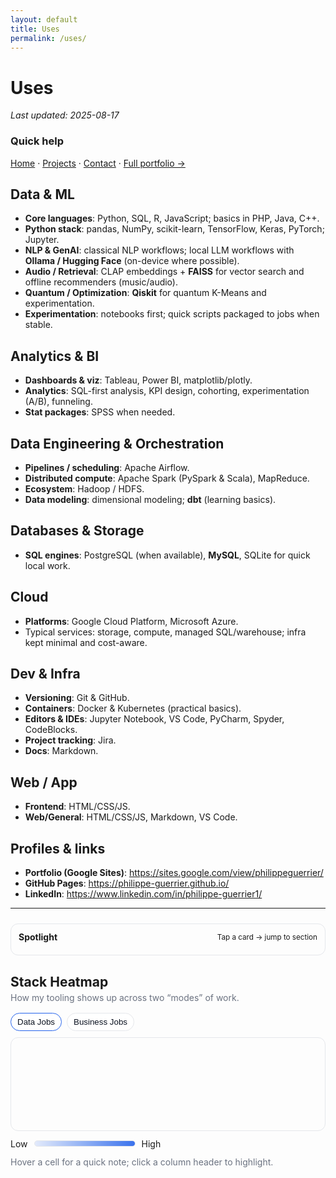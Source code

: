 ```yaml
---
layout: default
title: Uses
permalink: /uses/
---
```


# Uses
_Last updated: 2025-08-17_

### Quick help
[Home](/) · [Projects](/projects/) · [Contact](/contact/) · [Full portfolio →](https://sites.google.com/view/philippeguerrier/home)


## Data & ML
- **Core languages**: Python, SQL, R, JavaScript; basics in PHP, Java, C++.
- **Python stack**: pandas, NumPy, scikit-learn, TensorFlow, Keras, PyTorch; Jupyter.
- **NLP & GenAI**: classical NLP workflows; local LLM workflows with **Ollama / Hugging Face** (on-device where possible).
- **Audio / Retrieval**: CLAP embeddings + **FAISS** for vector search and offline recommenders (music/audio).
- **Quantum / Optimization**: **Qiskit** for quantum K-Means and experimentation.
- **Experimentation**: notebooks first; quick scripts packaged to jobs when stable.

## Analytics & BI
- **Dashboards & viz**: Tableau, Power BI, matplotlib/plotly.
- **Analytics**: SQL-first analysis, KPI design, cohorting, experimentation (A/B), funneling.
- **Stat packages**: SPSS when needed.

## Data Engineering & Orchestration
- **Pipelines / scheduling**: Apache Airflow.
- **Distributed compute**: Apache Spark (PySpark & Scala), MapReduce.
- **Ecosystem**: Hadoop / HDFS.
- **Data modeling**: dimensional modeling; **dbt** (learning basics).

## Databases & Storage
- **SQL engines**: PostgreSQL (when available), **MySQL**, SQLite for quick local work.

## Cloud
- **Platforms**: Google Cloud Platform, Microsoft Azure.
- Typical services: storage, compute, managed SQL/warehouse; infra kept minimal and cost-aware.

## Dev & Infra
- **Versioning**: Git & GitHub.
- **Containers**: Docker & Kubernetes (practical basics).
- **Editors & IDEs**: Jupyter Notebook, VS Code, PyCharm, Spyder, CodeBlocks.
- **Project tracking**: Jira.
- **Docs**: Markdown.

## Web / App
- **Frontend**: HTML/CSS/JS.
- **Web/General**: HTML/CSS/JS, Markdown, VS Code.

## Profiles & links
- **Portfolio (Google Sites)**: https://sites.google.com/view/philippeguerrier/
- **GitHub Pages**: https://philippe-guerrier.github.io/
- **LinkedIn**: https://www.linkedin.com/in/philippe-guerrier1/

---

<!-- ===== Spotlight 2.0 (Focus Meter + Quick Jump) ===== -->
<section class="spotlight2">
  <div class="sp-head">
    <strong>Spotlight</strong>
    <small>Tap a card → jump to section</small>
  </div>
  <div class="sp-row" id="spRow"></div>
</section>

<style>
/* ---------- Spotlight 2.0 ---------- */
.spotlight2{margin:24px 0 12px; padding:12px; border:1px solid var(--bd,#e5e7eb); border-radius:12px}
html[data-theme="dark"] .spotlight2{border-color:#1f2937}
.sp-head{display:flex;justify-content:space-between;align-items:center;margin-bottom:8px}
.sp-row{display:grid;grid-template-columns:repeat(auto-fit,minmax(180px,1fr));gap:10px}
.sp-card{border:1px solid var(--bd,#e5e7eb);border-radius:12px;padding:10px;cursor:pointer;text-decoration:none;color:inherit;background:var(--bg,#fff);transition:transform .12s ease,border-color .12s ease}
.sp-card:hover{transform:translateY(-1px);border-color:var(--ac,#2563eb)}
.sp-top{display:flex;align-items:center;gap:8px;margin-bottom:6px}
.sp-meter{flex:1;height:6px;border-radius:999px;background:linear-gradient(90deg,#e5e7eb, #cbd5e1)}
html[data-theme="dark"] .sp-card{background:#0f172a;border-color:#1f2937}
html[data-theme="dark"] .sp-meter{background:linear-gradient(90deg,#1f2937,#374151)}
.sp-meter > i{display:block;height:6px;border-radius:999px;background:var(--ac,#2563eb);width:40%}
html[data-theme="dark"] .sp-meter > i{background:#60a5fa}
.sp-links{display:flex;flex-wrap:wrap;gap:6px;margin-top:6px}
.sp-links .chip{font-size:.85rem;border:1px solid var(--bd,#e5e7eb);padding:3px 8px;border-radius:999px;opacity:.9}
</style>

<script>
/* ---------- Spotlight data (edit scores 1–5 and link chips) ---------- */
const SPOTLIGHT = [
  { id:'data--ml',       title:'Data & ML',                  score:5, links:['Python','pandas','scikit-learn','TensorFlow','PyTorch','FAISS','CLAP'] },
  { id:'analytics--bi',  title:'Analytics & BI',             score:4, links:['SQL','Tableau','Power BI','A/B','Cohorts'] },
  { id:'data-eng--orch', title:'Data Eng & Orchestration',   score:4, links:['Airflow','Spark','Hadoop','dbt (basic)'] },
  { id:'db--storage',    title:'Databases & Storage',        score:3, links:['PostgreSQL','MySQL','SQLite'] },
  { id:'cloud',          title:'Cloud',                      score:3, links:['GCP','Azure'] },
  { id:'dev--infra',     title:'Dev & Infra',                score:3, links:['Git','Docker','Kubernetes (basics)'] },
  { id:'web--app',       title:'Web / App',                  score:3, links:['HTML','CSS','JS'] },
  { id:'projects',       title:'Representative projects',    score:4, links:['PulseFlow AI','Scrape-LLM','Sentiment Dashboard'] },
];

(function spotlight(){
  const row = document.getElementById('spRow');
  if(!row) return;
  SPOTLIGHT.forEach(s=>{
    const a = document.createElement('a');
    a.className='sp-card';
    a.href = '#'+s.id; // jump to your existing sections if their ids match
    a.innerHTML = `
      <div class="sp-top"><span>${s.title}</span></div>
      <div class="sp-meter"><i style="width:${(s.score/5)*100}%"></i></div>
      <div class="sp-links">${(s.links||[]).map(t=>`<span class="chip">${t}</span>`).join('')}</div>`;
    row.appendChild(a);
  });
})();
</script>
<!-- ===== /Spotlight 2.0 ===== -->

<!-- ===== Stack Heatmap (taller header so labels have room) ===== -->
<section class="hm">
  <h2>Stack Heatmap</h2>
  <p>How my tooling shows up across two “modes” of work.</p>

  <div class="hm-tabs">
    <button data-mode="data" class="on" id="hmTabData">Data Jobs</button>
    <button data-mode="biz" id="hmTabBiz">Business Jobs</button>
  </div>

  <div class="hm-grid" id="hmGrid" aria-live="polite">
    <div class="row head" id="hmHead"></div>
    <div class="rows" id="hmBody"></div>
  </div>

  <div class="hm-legend">
    <span>Low</span><span class="bar"><i></i></span><span>High</span>
  </div>
  <p class="hm-tip">Hover a cell for a quick note; click a column header to highlight.</p>
</section>

<style>
/* ---- theme / layout vars ---- */
.hm{
  --cell:38px;              /* cell size */
  --gap:8px;                /* grid gap */
  --ycol:280px;             /* left text column width */
  --headH:120px;            /* header row HEIGHT (increase if you want more space) */
  --bd:#e5e7eb; --tx:#0b1220; --muted:#6b7280; --accent:#2563eb;
}
html[data-theme="dark"] .hm{ --bd:#1f2937; --tx:#e8eef7; --muted:#9aa4b5; --accent:#60a5fa; }

.hm h2{ margin-bottom:.25rem }
.hm p{ margin:.25rem 0 1rem; color:var(--muted) }

.hm-tabs{ display:flex; gap:8px; margin-bottom:10px }
.hm-tabs button{
  padding:6px 10px; border:1px solid var(--bd); border-radius:999px;
  background:#fff; cursor:pointer; color:var(--tx)
}
html[data-theme="dark"] .hm-tabs button{ background:#0f172a }
.hm-tabs .on{ border-color:var(--accent) }

/* ---- grid ---- */
.hm-grid{
  overflow:auto;
  border:1px solid var(--bd);
  border-radius:12px;
  padding:16px 12px 12px;     /* a bit more top padding */
  background:transparent;
}
.hm-grid .row{
  display:grid;
  gap:var(--gap);
  grid-template-columns: var(--ycol) repeat(var(--cols), var(--cell));
  align-items:center;
}

/* header row is taller so vertical labels fit comfortably */
.hm-grid .row.head{
  min-height:var(--headH);
  align-items:flex-end;       /* anchor labels toward the cells */
}

.hm-grid .cell{
  width:var(--cell); height:var(--cell);
  border-radius:10px;
  display:flex; align-items:center; justify-content:center;
  border:1px solid var(--bd); background:transparent; color:var(--tx);
  user-select:none;
}
.hm-grid .y{
  width:auto; justify-content:flex-start; padding:0 6px;
  border:none; background:transparent; font-weight:600;
}

/* vertical column headers — slightly smaller & centered */
.hm-grid .x{
  writing-mode:vertical-rl;
  transform:rotate(180deg);   /* keep upright */
  display:flex; align-items:center; justify-content:center;
  height:100%;
  font-size:.80rem;
  letter-spacing:.15px;
  padding:0;
  border:none; background:transparent;
}

/* column highlight */
.hm-grid[data-focus] .rows .cell[data-col],
.hm-grid[data-focus] .head .cell[data-col]{ opacity:.35 }
.hm-grid[data-focus] .rows .cell[data-col="F"],
.hm-grid[data-focus] .head .cell[data-col="F"]{ opacity:1 }

/* legend */
.hm-legend{ display:flex; align-items:center; gap:10px; margin:.75rem 0 }
.hm-legend .bar{ width:160px; height:8px; border-radius:999px; background:linear-gradient(90deg, rgba(37,99,235,.12), rgba(37,99,235,.9)); border:1px solid var(--bd) }
.hm-legend .bar i{ display:block; height:100%; border-radius:inherit }

@media (max-width: 800px){
  .hm{ --cell:34px; --ycol:230px; --headH:100px; }
}
</style>

<script>
(function(){
  const grid  = document.getElementById('hmGrid');
  const head  = document.getElementById('hmHead');
  const body  = document.getElementById('hmBody');
  const tabData = document.getElementById('hmTabData');
  const tabBiz  = document.getElementById('hmTabBiz');

  const HM_TOOLS = [
    { full:'Python' }, { full:'SQL' }, { full:'Airflow' }, { full:'Spark' },
    { full:'ML (TF/PT)' }, { full:'FAISS' }, { full:'Tableau/BI' }, { full:'dbt' },
    { full:'Qiskit' }, { full:'Ollama' }, { full:'Business Acumen' }, { full:'Storytelling' }
  ];

  const ROWS = [
    'KPI / metrics',
    'Funnel / Cohorts',
    'Forecast / Planning',
    'Growth Experiments',
    'Decks / Narratives',
    'Ops Intelligence',
  ];

  const MAT_DATA = [
    [4,5,3,2,4,3,1,1,0,2,3,3],
    [4,5,2,2,4,3,2,1,0,2,3,3],
    [3,4,2,2,4,2,2,1,0,1,2,2],
    [4,5,2,1,4,2,1,1,0,2,3,3],
    [3,4,1,1,3,1,2,2,0,0,3,5],
    [4,5,2,1,3,1,1,1,0,2,2,2],
  ];
  const MAT_BIZ = [
    [3,5,1,0,2,0,4,2,0,0,5,4],
    [3,5,1,0,2,0,4,2,0,0,5,4],
    [2,4,0,0,2,0,4,2,0,0,4,4],
    [2,4,0,0,1,0,3,2,0,0,5,4],
    [2,4,0,0,1,0,4,3,0,0,5,5],
    [2,5,0,0,1,0,3,2,0,0,4,3],
  ];

  const fill = v => `rgba(37,99,235,${Math.max(0.12, v/5)})`;

  function render(rows, matrix){
    grid.style.setProperty('--cols', HM_TOOLS.length);

    head.className = 'row head';
    head.innerHTML = `<div class="cell y"></div>` + HM_TOOLS.map((t,i)=>`
      <div class="cell x" data-col="${i+1}" title="${t.full}">${t.full}</div>
    `).join('');

    body.innerHTML = rows.map((r,ri)=>`
      <div class="row">
        <div class="cell y">${r}</div>
        ${HM_TOOLS.map((t,ci)=>{
          const v = matrix[ri]?.[ci] ?? 0;
          const note = `${r} × ${t.full}: level ${v}`;
          return `<div class="cell" data-col="${ci+1}" title="${note}" style="background:${v?fill(v):'transparent'}"></div>`;
        }).join('')}
      </div>
    `).join('');

    head.querySelectorAll('.x').forEach(el=>{
      el.addEventListener('click', ()=>{
        const col = el.getAttribute('data-col');
        if (grid.dataset.focus && grid.dataset.focus === col) {
          delete grid.dataset.focus;
          head.querySelectorAll('.x').forEach(x=>x.removeAttribute('data-col-focus'));
        } else {
          grid.dataset.focus = col;
          head.querySelectorAll('.x').forEach(x=>x.removeAttribute('data-col-focus'));
          el.setAttribute('data-col-focus','');
        }
        body.querySelectorAll('.cell[data-col]').forEach(c=>{
          c.setAttribute('data-col', c.getAttribute('data-col').replace('F',''));
          if (c.getAttribute('data-col') === col) c.setAttribute('data-col','F');
        });
        head.querySelectorAll('.x').forEach(c=>{
          c.setAttribute('data-col', c.getAttribute('data-col').replace('F',''));
          if (c.getAttribute('data-col') === col) c.setAttribute('data-col','F');
        });
      });
    });
  }

  function setMode(m){
    if (m === 'data'){ tabData.classList.add('on'); tabBiz.classList.remove('on'); render(ROWS, MAT_DATA); }
    else { tabBiz.classList.add('on'); tabData.classList.remove('on'); render(ROWS, MAT_BIZ); }
  }

  tabData.addEventListener('click', ()=>setMode('data'));
  tabBiz .addEventListener('click', ()=>setMode('biz'));
  setMode('data');
})();
</script>
<!-- ===== /Stack Heatmap ===== -->




